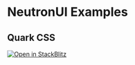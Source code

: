 # NeutronUI Examples

## Quark CSS
[![Open in StackBlitz](https://developer.stackblitz.com/img/open_in_stackblitz.svg)](https://stackblitz.com/github/neutronui/examples/quark-css)